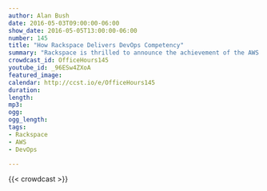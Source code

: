 ```yaml
---
author: Alan Bush
date: 2016-05-03T09:00:00-06:00
show_date: 2016-05-05T13:00:00-06:00
number: 145
title: "How Rackspace Delivers DevOps Competency"
summary: "Rackspace is thrilled to announce the achievement of the AWS DevOps Competency, which recognizes members of the AWS Partner Network who have demonstrated the highest expertise in DevOps principles. This competency certification is yet another proof point of the value that Fanatical Support for AWS is able to provide for businesses making use of AWS. Special guest Brint O'Hearn joins us to talk about Fanatical Support for AWS, and how our team earned this certification. "
crowdcast_id: OfficeHours145
youtube_id: _96ESw4ZXoA
featured_image:
calendar: http://ccst.io/e/OfficeHours145
duration:
length:
mp3:
ogg:
ogg_length:
tags:
- Rackspace
- AWS
- DevOps

---
```


<!--more-->

{{< crowdcast >}}
